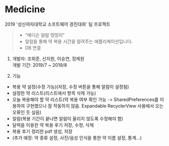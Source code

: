 # Medicine
2019 '성신여자대학교 소프트웨어 경진대회' 팀 프로젝트
>- "메디슨 알람 띵띵이"
>- 알람을 통해 약 복용 시간을 알려주는 애플리케이션입니다.  
>- DB 연결

1. 개발자: 조희준, 신지원, 이승연, 정제원\
   개발 기간: 2019/7 ~ 2019/8
   
2. 기능
- 복용 약 설정(수정 가능)(저장, 수정 버튼을 통해 알람이 설정됨)
- 설정한 약 리스트(리스트에서 항목 삭제 가능)
- 오늘 복용해야 할 약 리스트(약 복용 여부 확인 가능 -> SharedPreferences를 이용하여 구현했으나 잘 작동하지 않음. Expandable RecyclerView 사용에서 오는 오류인 듯 싶음)
- 알람(복용 기간이 끝나면 알람이 울리지 않도록 수정해야 함)
- 달력을 이용한 약 복용 후기 저장, 수정, 삭제
- 복용 후기 정리한 pdf 생성, 저장
- (추가 예정: 약 종류 설정, 사진/음성 인식을 통한 약 이름 설정, 통계...)
